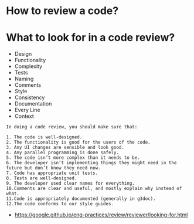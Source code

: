 # How to review a code?

# What to look for in a code review?
- Design
- Functionality
- Complexity
- Tests
- Naming
- Comments
- Style
- Consistency
- Documentation
- Every Line
- Context

```
In doing a code review, you should make sure that:

1. The code is well-designed.
2. The functionality is good for the users of the code.
3. Any UI changes are sensible and look good.
4. Any parallel programming is done safely.
5. The code isn’t more complex than it needs to be.
6. The developer isn’t implementing things they might need in the future but don’t know they need now.
7. Code has appropriate unit tests.
8. Tests are well-designed.
9. The developer used clear names for everything.
10.Comments are clear and useful, and mostly explain why instead of what.
11.Code is appropriately documented (generally in g3doc).
12.The code conforms to our style guides.
```

- https://google.github.io/eng-practices/review/reviewer/looking-for.html